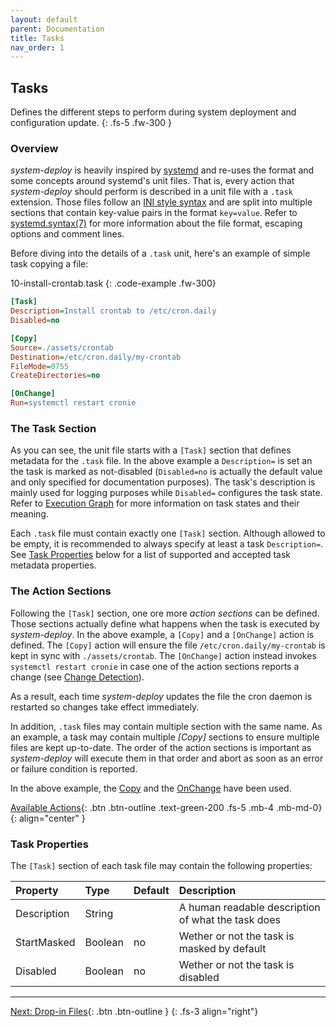 ```yaml
---
layout: default
parent: Documentation
title: Tasks
nav_order: 1
---
```



## Tasks

Defines the different steps to perform during system deployment and configuration
update.
{: .fs-5 .fw-300 }

### Overview

*system-deploy* is heavily inspired by [systemd](https://systemd.io/) and re-uses the
format and some concepts around systemd's unit files. That is, every action that *system-deploy*
should perform is described in a unit file with a `.task` extension. Those files
follow an [INI style syntax](https://en.wikipedia.org/wiki/INI_file) and are split into
multiple sections that contain key-value pairs in the format `key=value`.  Refer to
[systemd.syntax(7)](https://www.freedesktop.org/software/systemd/man/systemd.syntax.html) for
more information about the file format, escaping options and comment lines.

Before diving into the details of a `.task` unit, here's an example of simple task copying
a file:

10-install-crontab.task
{: .code-example .fw-300}

```ini
[Task]
Description=Install crontab to /etc/cron.daily
Disabled=no

[Copy]
Source=./assets/crontab
Destination=/etc/cron.daily/my-crontab
FileMode=0755
CreateDirectories=no

[OnChange]
Run=systemctl restart cronie
```

### The Task Section

As you can see, the unit file starts with a `[Task]` section that defines metadata for
the `.task` file. In the above example a `Description=` is set an the task is marked as
not-disabled (`Disabled=no` is actually the default value and only specified for
documentation purposes). The task's description is mainly used for logging purposes while
`Disabled=` configures the task state. Refer to [Execution Graph](./30-execution-graph)
for more information on task states and their meaning.

Each `.task` file must contain exactly one `[Task]` section. Although allowed to be empty,
it is recommended to always specify at least a task `Description=`.  See [Task Properties](#task-properties)
below for a list of supported and accepted task metadata properties.

### The Action Sections

Following the `[Task]` section, one ore more *action sections* can be defined. Those sections
actually define what happens when the task is executed by *system-deploy*. In the above example,
a `[Copy]` and a `[OnChange]` action is defined. The `[Copy]` action will ensure the file
`/etc/cron.daily/my-crontab` is kept in sync with `./assets/crontab`. The `[OnChange]` action
instead invokes `systemctl restart cronie` in case one of the action sections reports a change
(see [Change Detection](#change-detection)).

As a result, each time *system-deploy* updates the file the cron daemon is restarted so changes
take effect immediately.

In addition, `.task` files may contain multiple section with the same name. As an example, a task
may contain multiple *[Copy]* sections to ensure multiple files are kept up-to-date.
The order of the action sections is important as *system-deploy* will execute them in 
that order and abort as soon as an error or failure condition is reported. 

In the above example, the [Copy](/docs/actions/Copy) and the [OnChange](/docs/actions/OnChange) have
been used.

[Available Actions](/docs/actions/){: .btn .btn-outline .text-green-200 .fs-5 .mb-4 .mb-md-0}
{: align="center" }

### Task Properties

The `[Task]` section of each task file may contain the following properties:

| Property        | Type          | Default | Description                                        |
|:----------------|:--------------|:--------|:---------------------------------------------------|
| Description     | String        |         | A human readable description of what the task does |
| StartMasked     | Boolean       | no      | Wether or not the task is masked by default        |
| Disabled        | Boolean       | no      | Wether or not the task is disabled                 |

---

[Next: Drop-in Files](/docs/concepts/20-dropins){: .btn .btn-outline }
{: .fs-3 align="right"}
